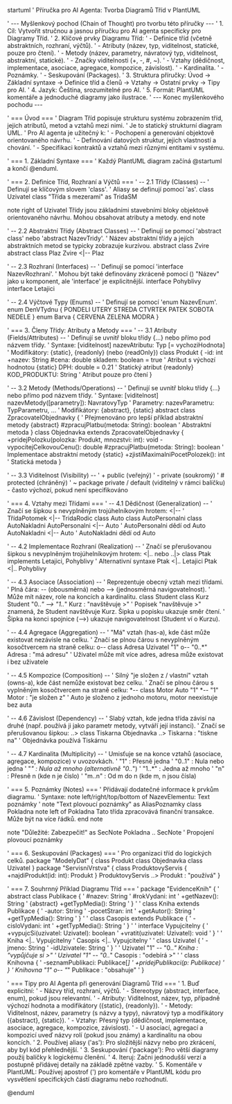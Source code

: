 startuml
' Příručka pro AI Agenta: Tvorba Diagramů Tříd v PlantUML

' --- Myšlenkový pochod (Chain of Thought) pro tvorbu této příručky ---
' 1. Cíl: Vytvořit stručnou a jasnou příručku pro AI agenta specificky pro Diagramy Tříd.
' 2. Klíčové prvky Diagramu Tříd:
'    - Definice tříd (včetně abstraktních, rozhraní, výčtů).
'    - Atributy (název, typ, viditelnost, statické, pouze pro čtení).
'    - Metody (název, parametry, návratový typ, viditelnost, abstraktní, statické).
'    - Značky viditelnosti (+, -, #, ~).
'    - Vztahy (dědičnost, implementace, asociace, agregace, kompozice, závislost).
'    - Kardinalita.
'    - Poznámky.
'    - Seskupování (Packages).
' 3. Struktura příručky: Úvod -> Základní syntaxe -> Definice tříd a členů -> Vztahy -> Ostatní prvky -> Tipy pro AI.
' 4. Jazyk: Čeština, srozumitelné pro AI.
' 5. Formát: PlantUML komentáře a jednoduché diagramy jako ilustrace.
' --- Konec myšlenkového pochodu ---

' === Úvod ===
' Diagram Tříd popisuje strukturu systému zobrazením tříd, jejich atributů, metod a vztahů mezi nimi.
' Je to statický strukturní diagram UML.
' Pro AI agenta je užitečný k:
'   - Pochopení a generování objektově orientovaného návrhu.
'   - Definování datových struktur, jejich vlastností a chování.
'   - Specifikaci kontraktů a vztahů mezi různými entitami v systému.

' === 1. Základní Syntaxe ===
' Každý PlantUML diagram začíná @startuml a končí @enduml.

' === 2. Definice Tříd, Rozhraní a Výčtů ===
' -- 2.1 Třídy (Classes) --
' Definují se klíčovým slovem 'class'.
' Aliasy se definují pomocí 'as'.
class Uzivatel
class "Třída s mezerami" as TridaSM

note right of Uzivatel
  Třídy jsou základními stavebními bloky
  objektově orientovaného návrhu.
  Mohou obsahovat atributy a metody.
end note

' -- 2.2 Abstraktní Třídy (Abstract Classes) --
' Definují se pomocí 'abstract class' nebo 'abstract NazevTridy'.
' Název abstraktní třídy a jejích abstraktních metod se typicky zobrazuje kurzívou.
abstract class Zvire
abstract class Plaz
Zvire <|-- Plaz

' -- 2.3 Rozhraní (Interfaces) --
' Definují se pomocí 'interface NazevRozhrani'.
' Mohou být také definovány zkráceně pomocí () "Název" jako u komponent, ale 'interface' je explicitnější.
interface Pohyblivy
interface Letajici

' -- 2.4 Výčtové Typy (Enums) --
' Definují se pomocí 'enum NazevEnum'.
enum DenVTydnu {
  PONDELI
  UTERY
  STREDA
  CTVRTEK
  PATEK
  SOBOTA
  NEDELE
}
enum Barva {
  CERVENA
  ZELENA
  MODRA
}

' === 3. Členy Třídy: Atributy a Metody ===
' -- 3.1 Atributy (Fields/Attributes) --
' Definují se uvnitř bloku třídy {...} nebo přímo pod názvem třídy.
' Syntaxe: [viditelnost] nazevAtributu: Typ [= vychoziHodnota]
' Modifikátory: {static}, {readonly} (nebo {readOnly})
class Produkt {
  -id: int
  +nazev: String
  #cena: double
  skladem: boolean = true ' Atribut s výchozí hodnotou
  {static} DPH: double = 0.21 ' Statický atribut
  {readonly} KOD_PRODUKTU: String ' Atribut pouze pro čtení
}

' -- 3.2 Metody (Methods/Operations) --
' Definují se uvnitř bloku třídy {...} nebo přímo pod názvem třídy.
' Syntaxe: [viditelnost] nazevMetody([parametry]): NavratovyTyp
' Parametry: nazevParametru: TypParametru, ...
' Modifikátory: {abstract}, {static}
abstract class ZpracovatelObjednavky { ' Přejmenováno pro lepší příklad abstraktní metody
    {abstract} #zpracujPlatbu(metoda: String): boolean ' Abstraktní metoda
}
class Objednavka extends ZpracovatelObjednavky {
  +pridejPolozku(polozka: Produkt, mnozstvi: int): void
  -vypocitejCelkovouCenu(): double
  #zpracujPlatbu(metoda: String): boolean ' Implementace abstraktní metody
  {static} +zjistiMaximalniPocetPolozek(): int ' Statická metoda
}

' -- 3.3 Viditelnost (Visibility) --
' + public (veřejný)
' - private (soukromý)
' # protected (chráněný)
' ~ package private / default (viditelný v rámci balíčku) - často výchozí, pokud není specifikováno

' === 4. Vztahy mezi Třídami ===
' -- 4.1 Dědičnost (Generalization) --
' Značí se šipkou s nevyplněným trojúhelníkovým hrotem: <|--
' TřídaPotomek <|-- TridaRodic
class Auto
class AutoPersonalni
class AutoNakladni
AutoPersonalni <|-- Auto ' AutoPersonalni dědí od Auto
AutoNakladni <|-- Auto ' AutoNakladni dědí od Auto

' -- 4.2 Implementace Rozhraní (Realization) --
' Značí se přerušovanou šipkou s nevyplněným trojúhelníkovým hrotem: <|..  nebo ..|>
class Ptak implements Letajici, Pohyblivy ' Alternativní syntaxe
Ptak <|.. Letajici
Ptak <|.. Pohyblivy

' -- 4.3 Asociace (Association) --
' Reprezentuje obecný vztah mezi třídami.
' Plná čára: -- (obousměrná) nebo --> (jednosměrná navigovatelnost).
' Může mít název, role na koncích a kardinalitu.
class Student
class Kurz
Student "0..*" --> "1..*" Kurz : "navštěvuje >"
' Popisek "navštěvuje >" znamená, že Student navštěvuje Kurz. Šipka u popisku ukazuje směr čtení.
' Šipka na konci spojnice (-->) ukazuje navigovatelnost (Student ví o Kurzu).

' -- 4.4 Agregace (Aggregation) --
' "Má" vztah (has-a), kde část může existovat nezávisle na celku.
' Značí se plnou čárou s nevyplněným kosočtvercem na straně celku: o--
class Adresa
Uzivatel "1" o-- "0..*" Adresa : "má adresu" ' Uživatel může mít více adres, adresa může existovat i bez uživatele

' -- 4.5 Kompozice (Composition) --
' Silný "je složen z / vlastní" vztah (owns-a), kde část nemůže existovat bez celku.
' Značí se plnou čárou s vyplněným kosočtvercem na straně celku: *--
class Motor
Auto "1" *-- "1" Motor : "je složen z" ' Auto je složeno z jednoho motoru, motor neexistuje bez auta

' -- 4.6 Závislost (Dependency) --
' Slabý vztah, kde jedna třída závisí na druhé (např. používá ji jako parametr metody, vytváří její instanci).
' Značí se přerušovanou šipkou: ..>
class Tiskarna
Objednavka ..> Tiskarna : "tiskne na" ' Objednávka používá Tiskárnu

' -- 4.7 Kardinalita (Multiplicity) --
' Umisťuje se na konce vztahů (asociace, agregace, kompozice) v uvozovkách.
' "1"      : Přesně jedna
' "0..1"   : Nula nebo jedna
' "*"      : Nula až mnoho (alternativně "0..*")
' "1..*"   : Jedna až mnoho
' "n"      : Přesně n (kde n je číslo)
' "m..n"   : Od m do n (kde m, n jsou čísla)

' === 5. Poznámky (Notes) ===
' Přidávají dodatečné informace k prvkům diagramu.
' Syntaxe: note left/right/top/bottom of NazevElementu: Text poznámky
'          note "Text plovoucí poznámky" as AliasPoznamky
class Pokladna
note left of Pokladna
  Tato třída zpracovává
  finanční transakce.
  Může být na více řádků.
end note

note "Důležité: Zabezpečit!" as SecNote
Pokladna .. SecNote ' Propojení plovoucí poznámky

' === 6. Seskupování (Packages) ===
' Pro organizaci tříd do logických celků.
package "ModelyDat" {
  class Produkt
  class Objednavka
  class Uzivatel
}
package "ServisniVrstva" {
  class ProduktovyServis {
    +najdiProdukt(id: int): Produkt
  }
  ProduktovyServis ..> Produkt : "používá"
}

' === 7. Souhrnný Příklad Diagramu Tříd ===
' package "EvidenceKnih" {
'   abstract class Publikace {
'     #nazev: String
'     #rokVydani: int
'     +getNazev(): String
'     {abstract} +getTypMedia(): String
'   }
'
'   class Kniha extends Publikace {
'     -autor: String
'     -pocetStran: int
'     +getAutor(): String
'     +getTypMedia(): String
'   }
'
'   class Casopis extends Publikace {
'     -cisloVydani: int
'     +getTypMedia(): String
'   }
'
'   interface Vypujcitelny {
'     +vypujcSi(uzivatel: Uzivatel): boolean
'     +vratit(uzivatel: Uzivatel): void
'   }
'
'   Kniha <|.. Vypujcitelny
'   Casopis <|.. Vypujcitelny
'
'   class Uzivatel {
'     -jmeno: String
'     -idUzivatele: String
'   }
'
'   Uzivatel "1" -- "0..*" Kniha : "vypůjčuje si >"
'   Uzivatel "1" -- "0..*" Casopis : "odebírá >"
'
'   class Knihovna {
'     -seznamPublikaci: Publikace[*]
'     +pridejPublikaci(p: Publikace)
'   }
'   Knihovna "1" o-- "*" Publikace : "obsahuje"
' }


' === Tipy pro AI Agenta při generování Diagramů Tříd ===
' 1. Buď explicitní:
'    - Názvy tříd, rozhraní, výčtů.
'    - Stereotypy (abstract, interface, enum), pokud jsou relevantní.
'    - Atributy: Viditelnost, název, typ, případně výchozí hodnota a modifikátory ({static}, {readonly}).
'    - Metody: Viditelnost, název, parametry (s názvy a typy), návratový typ a modifikátory ({abstract}, {static}).
'    - Vztahy: Přesný typ (dědičnost, implementace, asociace, agregace, kompozice, závislost).
'    - U asociací, agregací a kompozicí uveď názvy rolí (pokud jsou známy) a kardinalitu na obou koncích.
' 2. Používej aliasy ('as'): Pro složitější názvy nebo pro zkrácení, aby byl kód přehlednější.
' 3. Seskupování ('package'): Pro větší diagramy použij balíčky k logickému členění.
' 4. Iteruj: Začni jednodušší verzí a postupně přidávej detaily na základě zpětné vazby.
' 5. Komentáře v PlantUML: Používej apostrof (') pro komentáře v PlantUML kódu pro vysvětlení specifických částí diagramu nebo rozhodnutí.

@enduml
